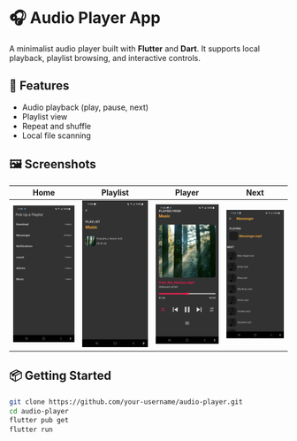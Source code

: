 # 🎧 Audio Player App

A minimalist audio player built with **Flutter** and **Dart**. It supports local playback, playlist browsing, and interactive controls.

## 🚀 Features

- Audio playback (play, pause, next)
- Playlist view
- Repeat and shuffle
- Local file scanning

## 🖼️ Screenshots

| Home | Playlist | Player | Next |
|------|----------|--------|------|
| ![](screenshots/home.png) | ![](screenshots/playlist.png) | ![](screenshots/player.png) | ![](screenshots/next.png) |

## 📦 Getting Started

```bash
git clone https://github.com/your-username/audio-player.git
cd audio-player
flutter pub get
flutter run
